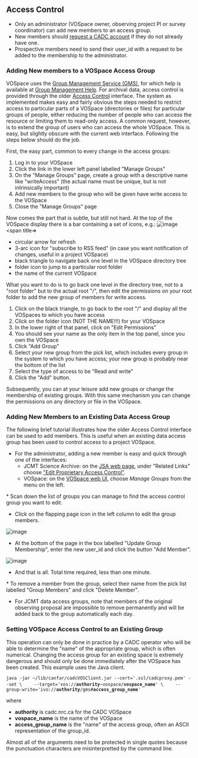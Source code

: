 Access Control
--------------

-   Only an administrator (VOSpace owner, observing project PI or survey coordinator) can add new members to an access group.
-   New members should [request a CADC account](http://www.cadc-ccda.hia-iha.nrc-cnrc.gc.ca/auth/register.html) if they do not already have one.
-   Prospective members need to send their user\_id with a request to be added to the membership to the administrator.

### Adding New members to a VOSpace Access Group

VOSpace uses the [Group Management Service (GMS)](http://www.cadc-ccda.hia-iha.nrc-cnrc.gc.ca/access/control/groups), for which help is available at [Group Management Help](http://www.cadc-ccda.hia-iha.nrc-cnrc.gc.ca/access/control/help). For archival data, access control is provided through the older [Access Control](http://www.cadc-ccda.hia-iha.nrc-cnrc.gc.ca/accessControl/) interface. The system as implemented makes easy and fairly obvious the steps needed to restrict access to particular parts of a VOSpace (directories or files) for particular groups of people, either reducing the number of people who can access the resource or limiting them to read-only access. A common request, however, is to extend the group of users who can access the whole VOSpace. This is easy, but slightly obscure with the current web interface. Following the steps below should do the job.

First, the easy part, common to every change in the access groups:

1.  Log in to your VOSpace
2.  Click the link in the lower left panel labelled "Manage Groups"
3.  On the "Manage Groups" page, create a group with a descriptive name like "writeAccess<YourVOSpace>" (the actual name must be unique, but is not intrinsically important)
4.  Add new members to the group who will be given have write access to the VOSpace
5.  Close the "Manage Groups" page

Now comes the part that is subtle, but still not hard. At the top of the VOSpace display there is a bar containing a set of icons, e.g.:
![](VOSicons.jpg "image")<span title=></span>

-   circular arrow for refresh
-   3-arc icon for "subscribe to RSS feed" (in case you want notification of changes, useful in a project VOSpace)
-   black triangle to navigate back one level in the VOSpace directory tree
-   folder icon to jump to a particular root folder
-   the name of the current VOSpace

What you want to do is to go back one level in the directory tree, not to a "root folder" but to the actual root "/", then edit the permissions on your root folder to add the new group of members for write access.

1.  Click on the black triangle, to go back to the root "/" and display all the VOSpaces to which you have access
2.  Click on the folder icon (NOT THE NAME!!!) for your VOSpace
3.  In the lower right of that panel, click on "Edit Permissions"
4.  You should see your name as the only item in the top panel, since you own the VOSpace
5.  Click "Add Group"
6.  Select your new group from the pick list, which includes every group in the system to which you have access; your new group is probably near the bottom of the list
7.  Select the type of access to be "Read and write"
8.  Click the "Add" button.

Subsequently, you can at your leisure add new groups or change the membership of existing groups. With this same mechanism you can change the permissions on any directory or file in the VOSpace.

### Adding New Members to an Existing Data Access Group

The following brief tutorial illustrates how the older Access Control interface can be used to add members. This is useful when an existing data access group has been used to control access to a project VOSpace.

-   For the administrator, adding a new member is easy and quick through one of the interfaces:
    -   JCMT Science Archive: on the [JSA web page](http://www.cadc-ccda.hia-iha.nrc-cnrc.gc.ca/jcmt/), under "Related Links" choose ["Edit Proprietary Access Control"](http://www.cadc-ccda.hia-iha.nrc-cnrc.gc.ca/accessControl?archive=JCMT).
    -   VOSpace: on the [VOSpace web UI](http://www.cadc-ccda.hia-iha.nrc-cnrc.gc.ca/vosui), choose *Manage Groups* from the menu on the left.

\* Scan down the list of groups you can manage to find the access control group you want to edit.

-   Click on the flapping page icon in the left column to edit the group members.

![](EditGroupMembers.jpg "image")

-   At the bottom of the page in the box labelled "Update Group Membership", enter the new user\_id and click the button "Add Member".

![](AddMember.jpg "image")

-   And that is all. Total time required, less than one minute.

\* To remove a member from the group, select their name from the pick list labelled "Group Members" and click "Delete Member".

-   For JCMT data access groups, note that members of the original observing proposal are impossible to remove permanently and will be added back to the group automatically each day.

### Setting VOSpace Access Control to an Existing Group

This operation can only be done in practice by a CADC operator who will be able to determine the "name" of the appropriate group, which is often numerical. Changing the access group for an existing space is extremely dangerous and should only be done immediately after the VOSpace has been created. This example uses the Java client.

`java -jar ~/lib/canfar/cadcVOSClient.jar --cert='.ssl/cadcproxy.pem' --set \`
`    --target='vos://`**`authority`**`~vospace/`**`vospace_name`**`' \`
`    --group-write='ivo://`**`authority`**`/gms#`**`access_group_name`**`'`

where

-   **authority** is cadc.nrc.ca for the CADC VOSpace
-   **vospace\_name** is the name of the VOSpace
-   **access\_group\_name** is the "name" of the access group, often an ASCII representation of the group\_id.

Almost all of the arguments need to be protected in single quotes because the punctuation characters are misinterpretted by the command line.

